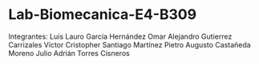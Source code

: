 # Lab-Biomecanica-E4-B309
Integrantes:
Luis Lauro García Hernández 
Omar Alejandro Gutierrez Carrizales 
Víctor Cristopher Santiago Martínez 
Pietro Augusto Castañeda Moreno
Julio Adrián Torres Cisneros
